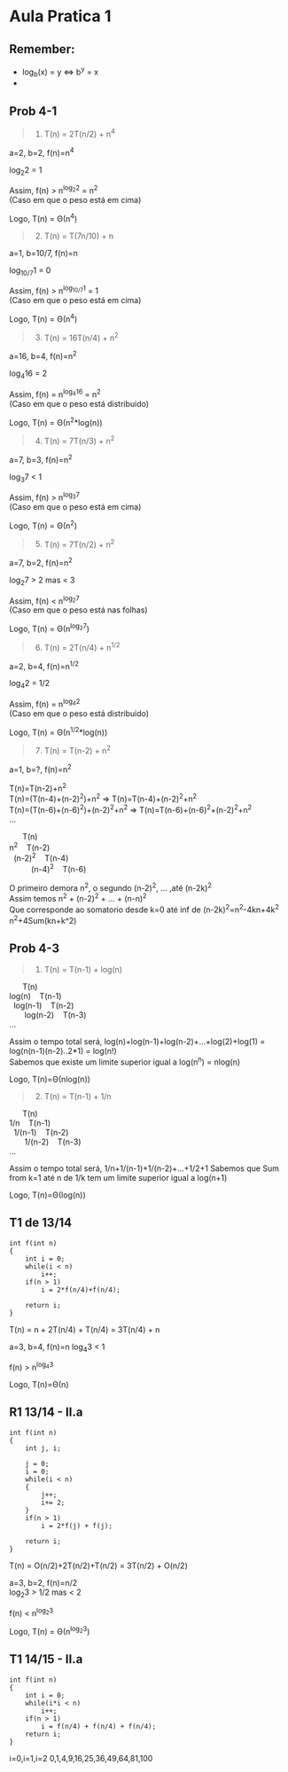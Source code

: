 
# **Aula Pratica 1**

## Remember:

* log<sub>b</sub>(x) = y <=> b<sup>y</sup> = x
* 

## **Prob 4-1**

>1. T(n) = 2T(n/2) + n<sup>4</sup>

a=2, b=2, f(n)=n<sup>4</sup>

log<sub>2</sub>2 = 1  

Assim, f(n) > n<sup>log<sub>2</sub>2</sup> = n<sup>2</sup>  
(Caso em que o peso está em cima)

Logo, T(n) = Θ(n<sup>4</sup>)

>2. T(n) = T(7n/10) + n

a=1, b=10/7, f(n)=n  

log<sub>10/7</sub>1 = 0

Assim, f(n) > n<sup>log<sub>10/7</sub>1</sup> = 1  
(Caso em que o peso está em cima)

Logo, T(n) = Θ(n<sup>4</sup>)

>3. T(n) = 16T(n/4) + n<sup>2</sup>

a=16, b=4, f(n)=n<sup>2</sup>

log<sub>4</sub>16 = 2

Assim, f(n) = n<sup>log<sub>4</sub>16</sup> = n<sup>2</sup>  
(Caso em que o peso está distribuido)

Logo, T(n) = Θ(n<sup>2</sup>*log(n))

>4. T(n) = 7T(n/3) + n<sup>2</sup>

a=7, b=3, f(n)=n<sup>2</sup>

log<sub>3</sub>7 < 1

Assim, f(n) > n<sup>log<sub>3</sub>7</sup>   
(Caso em que o peso está em cima)

Logo, T(n) = Θ(n<sup>2</sup>)

>5. T(n) = 7T(n/2) + n<sup>2</sup>

a=7, b=2, f(n)=n<sup>2</sup>

log<sub>2</sub>7 > 2 mas < 3  

Assim, f(n) < n<sup>log<sub>2</sub>7</sup>   
(Caso em que o peso está nas folhas)

Logo, T(n) = Θ(n<sup>log<sub>2</sub>7</sup>)  

>6. T(n) = 2T(n/4) + n<sup>1/2</sup>

a=2, b=4, f(n)=n<sup>1/2</sup>

log<sub>4</sub>2 = 1/2  

Assim, f(n) = n<sup>log<sub>4</sub>2</sup>   
(Caso em que o peso está distribuido)

Logo, T(n) = Θ(n<sup>1/2</sup>*log(n))

>7. T(n) = T(n-2) + n<sup>2</sup>

a=1, b=?, f(n)=n<sup>2</sup>

T(n)=T(n-2)+n<sup>2</sup>  
T(n)=(T(n-4)+(n-2)<sup>2</sup>)+n<sup>2</sup> => T(n)=T(n-4)+(n-2)<sup>2</sup>+n<sup>2</sup>  
T(n)=(T(n-6)+(n-6)<sup>2</sup>)+(n-2)<sup>2</sup>+n<sup>2</sup> => T(n)=T(n-6)+(n-6)<sup>2</sup>+(n-2)<sup>2</sup>+n<sup>2</sup>  
...  



&nbsp;&nbsp;&nbsp;&nbsp;&nbsp;&nbsp;T(n)  
n<sup>2</sup> &nbsp;&nbsp; T(n-2)  
&nbsp;
(n-2)<sup>2</sup> &nbsp;&nbsp; T(n-4)  
&nbsp;&nbsp;&nbsp;&nbsp;&nbsp;&nbsp;&nbsp;&nbsp;&nbsp;
(n-4)<sup>2</sup> &nbsp;&nbsp; T(n-6)

O primeiro demora n<sup>2</sup>, o segundo (n-2)<sup>2</sup>, ... ,até (n-2k)<sup>2</sup>  
Assim temos n<sup>2</sup> + (n-2)<sup>2</sup> + ... + (n-n)<sup>2</sup>  
Que corresponde ao somatorio desde k=0 até inf de (n-2k)<sup>2</sup>=n<sup>2</sup>-4kn+4k<sup>2</sup>  
n<sup>2</sup>+4Sum(kn+k^2)

## **Prob 4-3**

>1. T(n) = T(n-1) + log(n)

&nbsp;&nbsp;&nbsp;&nbsp;&nbsp;&nbsp;T(n)  
log(n) &nbsp;&nbsp; T(n-1)  
&nbsp;
log(n-1) &nbsp;&nbsp; T(n-2)  
&nbsp;&nbsp;&nbsp;&nbsp;&nbsp;&nbsp;
log(n-2) &nbsp;&nbsp; T(n-3)  
...

Assim o tempo total será, log(n)+log(n-1)+log(n-2)+...+log(2)+log(1) = log(n(n-1)(n-2)..2*1) = log(n!)  
Sabemos que existe um limite superior igual a log(n<sup>n</sup>) = nlog(n)

Logo, T(n)=Θ(nlog(n))

>2. T(n) = T(n-1) + 1/n

&nbsp;&nbsp;&nbsp;&nbsp;&nbsp;&nbsp;T(n)  
1/n &nbsp;&nbsp; T(n-1)  
&nbsp;
1/(n-1) &nbsp;&nbsp; T(n-2)  
&nbsp;&nbsp;&nbsp;&nbsp;&nbsp;&nbsp;
1/(n-2) &nbsp;&nbsp; T(n-3)  
...

Assim o tempo total será, 1/n+1/(n-1)+1/(n-2)+...+1/2+1
Sabemos que Sum from k=1 até n de 1/k tem um limite superior igual a log(n+1)

Logo, T(n)=Θ(log(n))

## **T1 de 13/14**

```
int f(int n)
{
    int i = 0;
    while(i < n)
        i++;
    if(n > 1)
        i = 2*f(n/4)+f(n/4);

    return i;
}
```

T(n) = n + 2T(n/4) + T(n/4) = 3T(n/4) + n

a=3, b=4, f(n)=n
log<sub>4</sub>3 < 1

f(n) > n<sup>log<sub>4</sub>3</sup>

Logo, T(n)=Θ(n)

## **R1 13/14 - II.a**

```
int f(int n)
{
    int j, i;
    
    j = 0;
    i = 0;
    while(i < n)
    {
        j++;
        i+= 2;
    }
    if(n > 1)
        i = 2*f(j) + f(j);

    return i;
}
```

T(n) = O(n/2)+2T(n/2)+T(n/2) = 3T(n/2) + O(n/2)

a=3, b=2, f(n)=n/2  
log<sub>2</sub>3 > 1/2 mas < 2

f(n) < n<sup>log<sub>2</sub>3</sup>

Logo, T(n) = Θ(n<sup>log<sub>2</sub>3</sup>)

## **T1 14/15 - II.a**

```
int f(int n)
{
    int i = 0;
    while(i*i < n)
        i++;
    if(n > 1)
        i = f(n/4) + f(n/4) + f(n/4);
    return i;
}
```


i=0,i=1,i=2
0,1,4,9,16,25,36,49,64,81,100